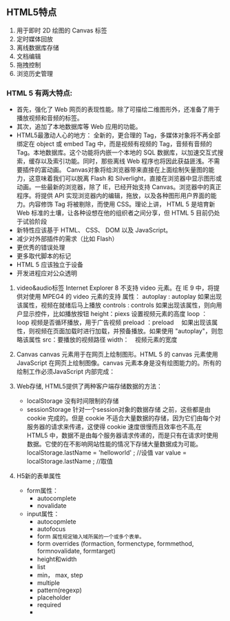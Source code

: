## HTML5特点

1. 用于即时 2D 绘图的 Canvas 标签
2. 定时媒体回放
3. 离线数据库存储
4. 文档编辑
5. 拖拽控制
6. 浏览历史管理

### HTML 5 有两大特点:
* 首先，强化了 Web 网页的表现性能。除了可描绘二维图形外，还准备了用于播放视频和音频的标签。
* 其次，追加了本地数据库等 Web 应用的功能。
* HTML5最激动人心的地方：
全新的，更合理的 Tag，多媒体对象将不再全部绑定在 object 或 embed Tag 中，而是视频有视频的 Tag，音频有音频的 Tag。本地数据库。这个功能将内嵌一个本地的 SQL 数据库，以加速交互式搜索，缓存以及索引功能。同时，那些离线 Web 程序也将因此获益匪浅。不需要插件的富动画。 Canvas对象将给浏览器带来直接在上面绘制矢量图的能力，这意味着我们可以脱离 Flash 和 Silverlight，直接在浏览器中显示图形或动画。一些最新的浏览器，除了 IE，已经开始支持 Canvas。浏览器中的真正程序。将提供 API 实现浏览器内的编辑，拖放，以及各种图形用户界面的能力。内容修饰 Tag 将被剔除，而使用 CSS。理论上讲， HTML 5 是培育新 Web 标准的土壤，让各种设想在他的组织者之间分享，但 HTML 5 目前仍处于试验阶段
* 新特性应该基于 HTML、 CSS、 DOM 以及 JavaScript。
* 减少对外部插件的需求（比如 Flash）
* 更优秀的错误处理
* 更多取代脚本的标记
* HTML 5 应该独立于设备
* 开发进程应对公众透明

1. video&audio标签
	Internet Explorer 8 不支持 video 元素。在 IE 9 中，将提供对使用 MPEG4 的 video 元素的支持
	属性：
		autoplay : autoplay 如果出现该属性，视频在就绪后马上播放
		controls : controls 如果出现该属性，则向用户显示控件，比如播放按钮
		height：piexs 设置视频元素的高度
		loop ：　loop 视频是否循环播放，用于广告视频
		preload ：preload　	如果出现该属性，则视频在页面加载时进行加载，并预备播放。如果使用 "autoplay"，则忽略该属性
		src：要播放的视频路径
		width：　视频元素的宽度

2. Canvas
	canvas 元素用于在网页上绘制图形。HTML 5 的 canvas 元素使用 JavaScript 在网页上绘制图像。canvas 元素本身是没有绘图能力的。所有的绘制工作必须JavaScript 内部完成：
3. Web存储, HTML5提供了两种客户端存储数据的方法：
	* localStorage 没有时间限制的存储
	* sessionStorage  针对一个session对象的数据存储
之前，这些都是由 cookie 完成的。但是 cookie 不适合大量数据的存储，因为它们由每个对服务器的请求来传递，这使得 cookie 速度很慢而且效率也不高,在 HTML5 中，数据不是由每个服务器请求传递的，而是只有在请求时使用数据。它使的在不影响网站性能的情况下存储大量数据成为可能。
	localStorage.lastName = 'helloworld' ; //设值
	var value = localStorage.lastName ;  //取值


4. H5新的表单属性
	* form属性：
		- autocomplete
		- novalidate
	* input属性：
		- autocopmlete
		- autofocus
		- form  `属性规定输入域所属的一个或多个表单。`
		- form overrides (formaction, formenctype, formmethod, formnovalidate, formtarget)
		- height和width
		- list
		- min， max, step
		- multiple
		- pattern(regexp)
		- placeholder
		- required
		- 

